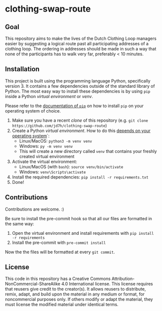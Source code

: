 # clothing-swap-route

## Goal
This repository aims to make the lives of the Dutch Clothing Loop managers easier by suggesting a logical route past all participating addresses of a clothing loop.
The ordering in addresses should be made in such a way that none of the participants has to walk very far, preferably < 10 minutes.

## Installation

This project is built using the programming language Python, specifically version 3. It contains a few dependencies outside of the
standard library of Python. The most easy way to install these dependencies is by using `pip` inside a Python _virtual environment_
or _venv_.

Please refer to the [documentation of `pip`](https://pip.pypa.io/en/stable/installation/) on how to install `pip` on your operating system of choice.

1. Make sure you have a recent _clone_ of this repository (e.g. `git clone https://github.com/jd7h/clothing-swap-route`)
2. Create a Python _virtual environment_. How to do this [depends on your operating system](https://packaging.python.org/en/latest/tutorials/installing-packages/#creating-and-using-virtual-environments)`:
    * Linux/MacOS: `python3 -m venv venv`
    * Windows: `py -m venv venv`
    * This will create a new directory called `venv` that contains your freshly created virtual environment
3. Activate the virtual environment:
    * Linux/MacOS (with `bash`): `source venv/bin/activate`
    * Windows: `venv\Scripts\activate`
4. Install the required dependencies: `pip install -r requirements.txt`
5. Done!

## Contributions
Contributions are welcome. :)

Be sure to install the pre-commit hook so that all our files are formatted in the same way:

1. Open the virtual environment and install requirements with `pip install -r requirements`
2. Install the pre-commit with `pre-commit install`

Now the the files will be formatted at every `git commit`. 

## License
This code in this repository has a Creative Commons Attribution-NonCommercial-ShareAlike 4.0 International license.
This license requires that reusers give credit to the creator(s). It allows reusers to distribute, remix, adapt, and build upon the material in any medium or format, for noncommercial purposes only. If others modify or adapt the material, they must license the modified material under identical terms.

